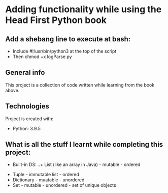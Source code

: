 # Adding functionality while using the Head First Python book

## Add a shebang line to execute at bash:
* Include #!/usr/bin/python3 at the top of the script
* Then chmod +x logParse.py

## General info
This project is a collection of code written while learning from the book above.
	
## Technologies
Project is created with:
* Python: 3.9.5

## What is all the stuff I learnt while completing this project:

* Built-in DS: 
..+ List (like an array in Java) - mutable - ordered
+ Tuple - immutable list - ordered
+ Dictionary  - muatable - unordered
+ Set - mutable - unordered - set of unique objects
